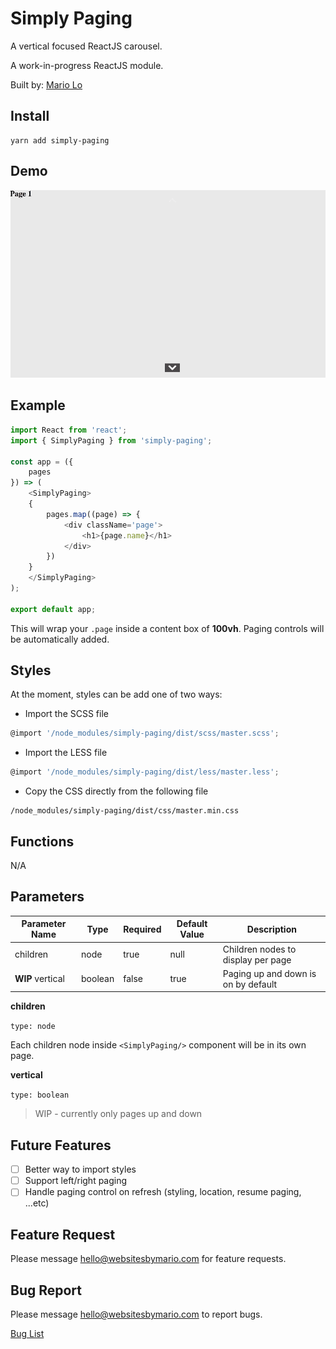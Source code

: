 # Simply Paging

A vertical focused ReactJS carousel.

A work-in-progress ReactJS module.

Built by: [Mario Lo](https://github.com/mariolo1985)

## Install

```
yarn add simply-paging
```

## Demo

![Demo][demo]

[demo]: https://raw.githubusercontent.com/mariolo1985/Simply-Paging/master/demo/images/demo_sm.gif "Simply Paging Demo"


## Example

```javascript
import React from 'react';
import { SimplyPaging } from 'simply-paging';

const app = ({
    pages
}) => (
    <SimplyPaging>
    {
        pages.map((page) => {
            <div className='page'>
                <h1>{page.name}</h1>
            </div>
        })
    }
    </SimplyPaging>
);

export default app;

```

This will wrap your `.page` inside a content box of **100vh**. Paging controls will be automatically added.

## Styles

At the moment, styles can be add one of two ways:

- Import the SCSS file

```javascript
@import '/node_modules/simply-paging/dist/scss/master.scss';
```


- Import the LESS file

```javascript
@import '/node_modules/simply-paging/dist/less/master.less';
```

- Copy the CSS directly from the following file

```
/node_modules/simply-paging/dist/css/master.min.css
```

## Functions

N/A

## Parameters

| Parameter Name   | Type   | Required   | Default Value   | Description   |
| --- | --- | --- | --- | --- |
| children | node | true | null | Children nodes to display per page |
| **WIP** vertical | boolean | false | true | Paging up and down is on by default |

**children**

`type: node`

Each children node inside ```<SimplyPaging/>``` component will be in its own page.

**vertical**

`type: boolean`

> WIP - currently only pages up and down

## Future Features

- [ ] Better way to import styles
- [ ] Support left/right paging
- [ ] Handle paging control on refresh (styling, location, resume paging, ...etc)

## Feature Request

Please message hello@websitesbymario.com for feature requests.

## Bug Report

Please message hello@websitesbymario.com to report bugs.

[Bug List](https://github.com/mariolo1985/Simply-Paging/issues)
